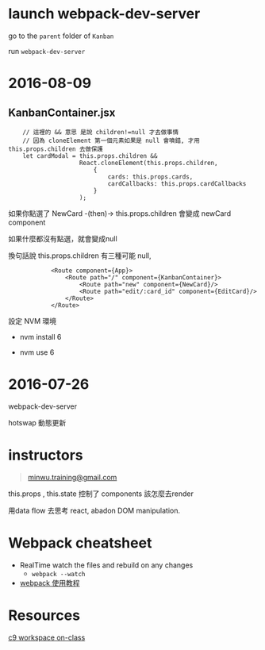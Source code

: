 # launch webpack-dev-server

go to the `parent` folder of `Kanban`

run `webpack-dev-server`

# 2016-08-09

## KanbanContainer.jsx
        
        // 這裡的 && 意思 是說 children!=null 才去做事情
        // 因為 cloneElement 第一個元素如果是 null 會噴錯, 才用 this.props.children 去做保護
        let cardModal = this.props.children && 
                        React.cloneElement(this.props.children,
                            {
                                cards: this.props.cards,
                                cardCallbacks: this.props.cardCallbacks
                            }
                        );

如果你點選了  NewCard -(then)-> this.props.children 會變成 newCard component

如果什麼都沒有點選，就會變成null

換句話說 this.props.children 有三種可能 null, 

                <Route component={App}>
                    <Route path="/" component={KanbanContainer}>
                        <Route path="new" component={NewCard}/>
                        <Route path="edit/:card_id" component={EditCard}/>
                    </Route>
                </Route>




設定 NVM 環境

- nvm install 6

- nvm use 6

# 2016-07-26

webpack-dev-server

hotswap 動態更新



# instructors

> minwu.training@gmail.com

this.props , this.state 控制了 components 該怎麼去render

用data flow 去思考 react, abadon DOM manipulation.

# Webpack cheatsheet

- RealTime watch the files and rebuild on any changes
    - `webpack --watch `
- [webpack 使用教程](https://www.zfanw.com/blog/webpack-tutorial.html)


# Resources

[c9 workspace on-class](https://ide.c9.io/winwust/ucsc-react-class-kanban)